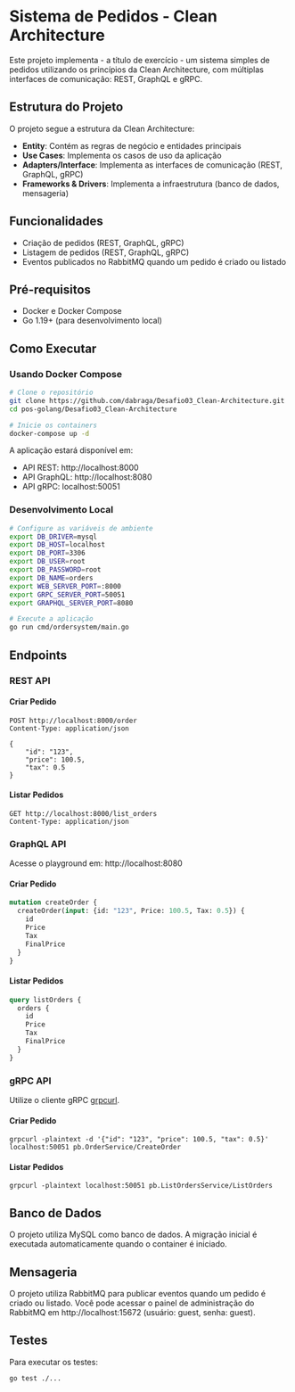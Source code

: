 # Sistema de Pedidos - Clean Architecture

Este projeto implementa - a título de exercício - um sistema simples de pedidos utilizando os princípios da Clean Architecture, com múltiplas interfaces de comunicação: REST, GraphQL e gRPC.

## Estrutura do Projeto

O projeto segue a estrutura da Clean Architecture:

- **Entity**: Contém as regras de negócio e entidades principais
- **Use Cases**: Implementa os casos de uso da aplicação
- **Adapters/Interface**: Implementa as interfaces de comunicação (REST, GraphQL, gRPC)
- **Frameworks & Drivers**: Implementa a infraestrutura (banco de dados, mensageria)

## Funcionalidades

- Criação de pedidos (REST, GraphQL, gRPC)
- Listagem de pedidos (REST, GraphQL, gRPC)
- Eventos publicados no RabbitMQ quando um pedido é criado ou listado

## Pré-requisitos

- Docker e Docker Compose
- Go 1.19+ (para desenvolvimento local)

## Como Executar

### Usando Docker Compose

```bash
# Clone o repositório
git clone https://github.com/dabraga/Desafio03_Clean-Architecture.git
cd pos-golang/Desafio03_Clean-Architecture

# Inicie os containers
docker-compose up -d
```

A aplicação estará disponível em:
- API REST: http://localhost:8000
- API GraphQL: http://localhost:8080
- API gRPC: localhost:50051

### Desenvolvimento Local

```bash
# Configure as variáveis de ambiente
export DB_DRIVER=mysql
export DB_HOST=localhost
export DB_PORT=3306
export DB_USER=root
export DB_PASSWORD=root
export DB_NAME=orders
export WEB_SERVER_PORT=:8000
export GRPC_SERVER_PORT=50051
export GRAPHQL_SERVER_PORT=8080

# Execute a aplicação
go run cmd/ordersystem/main.go
```

## Endpoints

### REST API

#### Criar Pedido
```http
POST http://localhost:8000/order
Content-Type: application/json

{
    "id": "123",
    "price": 100.5,
    "tax": 0.5
}
```

#### Listar Pedidos
```http
GET http://localhost:8000/list_orders
Content-Type: application/json
```

### GraphQL API

Acesse o playground em: http://localhost:8080

#### Criar Pedido
```graphql
mutation createOrder {
  createOrder(input: {id: "123", Price: 100.5, Tax: 0.5}) {
    id
    Price
    Tax
    FinalPrice
  }
}
```

#### Listar Pedidos
```graphql
query listOrders {
  orders {
    id
    Price
    Tax
    FinalPrice
  }
}
```

### gRPC API

Utilize o cliente gRPC [grpcurl](https://github.com/fullstorydev/grpcurl).

#### Criar Pedido
```
grpcurl -plaintext -d '{"id": "123", "price": 100.5, "tax": 0.5}' localhost:50051 pb.OrderService/CreateOrder
```

#### Listar Pedidos
```
grpcurl -plaintext localhost:50051 pb.ListOrdersService/ListOrders
```

## Banco de Dados

O projeto utiliza MySQL como banco de dados. A migração inicial é executada automaticamente quando o container é iniciado.

## Mensageria

O projeto utiliza RabbitMQ para publicar eventos quando um pedido é criado ou listado. 
Você pode acessar o painel de administração do RabbitMQ em http://localhost:15672 (usuário: guest, senha: guest).

## Testes

Para executar os testes:

```bash
go test ./...
```